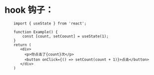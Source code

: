 # hook 钩子：

        import { useState } from 'react';

        function Example() {
            const [count, setCoount] = useState(1);
        }
        return (
           <div>
             <p>你点击了{count}次</p>
             <button onClick={() => setCount(count + 1)}>点击</button>
           </div>
        )
